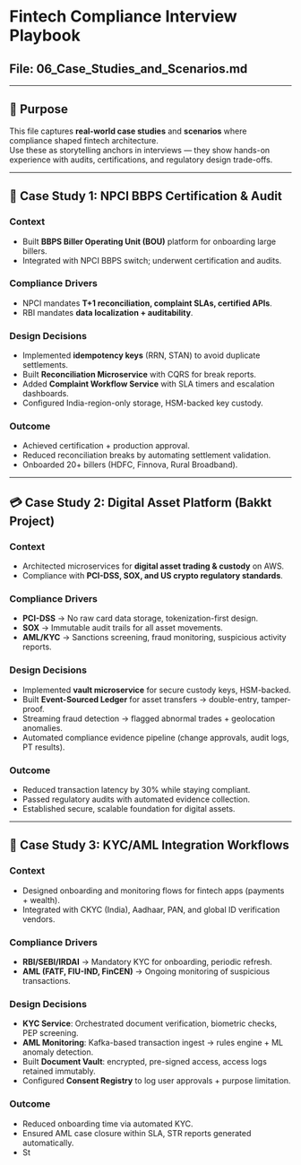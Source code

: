 # Fintech Compliance Interview Playbook  
## File: 06_Case_Studies_and_Scenarios.md  

---

## 🎯 Purpose  
This file captures **real-world case studies** and **scenarios** where compliance shaped fintech architecture.  
Use these as storytelling anchors in interviews — they show hands-on experience with audits, certifications, and regulatory design trade-offs.  

---

## 🏦 Case Study 1: NPCI BBPS Certification & Audit  

### Context  
- Built **BBPS Biller Operating Unit (BOU)** platform for onboarding large billers.  
- Integrated with NPCI BBPS switch; underwent certification and audits.  

### Compliance Drivers  
- NPCI mandates **T+1 reconciliation, complaint SLAs, certified APIs**.  
- RBI mandates **data localization + auditability**.  

### Design Decisions  
- Implemented **idempotency keys** (RRN, STAN) to avoid duplicate settlements.  
- Built **Reconciliation Microservice** with CQRS for break reports.  
- Added **Complaint Workflow Service** with SLA timers and escalation dashboards.  
- Configured India-region-only storage, HSM-backed key custody.  

### Outcome  
- Achieved certification + production approval.  
- Reduced reconciliation breaks by automating settlement validation.  
- Onboarded 20+ billers (HDFC, Finnova, Rural Broadband).  

---

## 💳 Case Study 2: Digital Asset Platform (Bakkt Project)  

### Context  
- Architected microservices for **digital asset trading & custody** on AWS.  
- Compliance with **PCI-DSS, SOX, and US crypto regulatory standards**.  

### Compliance Drivers  
- **PCI-DSS** → No raw card data storage, tokenization-first design.  
- **SOX** → Immutable audit trails for all asset movements.  
- **AML/KYC** → Sanctions screening, fraud monitoring, suspicious activity reports.  

### Design Decisions  
- Implemented **vault microservice** for secure custody keys, HSM-backed.  
- Built **Event-Sourced Ledger** for asset transfers → double-entry, tamper-proof.  
- Streaming fraud detection → flagged abnormal trades + geolocation anomalies.  
- Automated compliance evidence pipeline (change approvals, audit logs, PT results).  

### Outcome  
- Reduced transaction latency by 30% while staying compliant.  
- Passed regulatory audits with automated evidence collection.  
- Established secure, scalable foundation for digital assets.  

---

## 🧾 Case Study 3: KYC/AML Integration Workflows  

### Context  
- Designed onboarding and monitoring flows for fintech apps (payments + wealth).  
- Integrated with CKYC (India), Aadhaar, PAN, and global ID verification vendors.  

### Compliance Drivers  
- **RBI/SEBI/IRDAI** → Mandatory KYC for onboarding, periodic refresh.  
- **AML (FATF, FIU-IND, FinCEN)** → Ongoing monitoring of suspicious transactions.  

### Design Decisions  
- **KYC Service**: Orchestrated document verification, biometric checks, PEP screening.  
- **AML Monitoring**: Kafka-based transaction ingest → rules engine + ML anomaly detection.  
- Built **Document Vault**: encrypted, pre-signed access, access logs retained immutably.  
- Configured **Consent Registry** to log user approvals + purpose limitation.  

### Outcome  
- Reduced onboarding time via automated KYC.  
- Ensured AML case closure within SLA, STR reports generated automatically.  
- St
